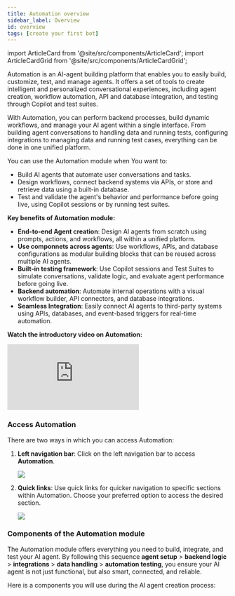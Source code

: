 ```yaml
---
title: Automation overview
sidebar_label: Overview
id: overview
tags: [create your first bot]
---
```

import ArticleCard from '@site/src/components/ArticleCard';
import ArticleCardGrid from '@site/src/components/ArticleCardGrid';

<!-- Automation is an AI-agent building platform that allows you to easily build and customize AI-agent conversations without requiring coding expertise. It provides all the necessary tools to create and test conversational AI-agents. -->


<!-- #### Key features of Automation:

* **Easy conversational flow design**: Easily design the flow of interactions between your AI-agent and customers using intuitive Automation tools like start triggers, [nodes](https://docs.yellow.ai/docs/platform_concepts/studio/build/nodes), variables, fallbacks, databases, and functions.
* **Natural Language Processing (NLP) training**: Train your AI-agent with specific intents to trigger the respective flow to respond accurately to user queries.
* **Custom logic implementation**: Implement advanced functionalities such as multilingual communication, API integrations with third-party apps, and database management using custom logic.
* **Conversation logs**: Keep track of the interaction history between users and your AI-agent, allowing you to analyze interactions and identify potential conversation issues.
* **Instant answering AI-agent creation**: Quickly create a AI-agent designed to provide instant answers to frequently asked questions (FAQs). Easily upload offline documents or add website URLs to enrich your AI-agent's knowledge base. With AI-enabled features, it can perform search operations and provide summarized results to user queries.
* **API integration**: Seamlessly integrate third-party APIs that cannot be integrated through the standard integration module. This feature allows you to enhance the functionality of your FAQ AI-agent by accessing external data and services.

**Watch the introductory video on Automation:**

<center>
<iframe width="560" height="315" src="https://www.youtube.com/embed/yy3tmsFvw64?si=730T0hAHEPL9RC-k" title="YouTube video player" frameborder="0" allow="accelerometer; autoplay; clipboard-write; encrypted-media; gyroscope; picture-in-picture; web-share" allowfullscreen></iframe></center> -->

<!-- **Watch the introductory video on Automation:**

<center>
<iframe width="560" height="315" src="https://www.youtube.com/embed/Bn8TuQgTmIA?si=a7oZMdnmaAh6xgOL" title="YouTube video player" frameborder="0" allow="accelerometer; autoplay; clipboard-write; encrypted-media; gyroscope; picture-in-picture; web-share" referrerpolicy="strict-origin-when-cross-origin" allowfullscreen></iframe>></center>
    -->


Automation is an AI-agent building platform that enables you to easily build, customize, test, and manage agents. It offers a set of tools to create intelligent and personalized conversational experiences, including agent creation, workflow automation, API and database integration, and testing through Copilot and test suites.

With Automation, you can perform backend processes, build dynamic workflows, and manage your AI agent within a single interface. From building agent conversations to handling data and running tests, configuring integrations to managing data and running test cases, everything can be done in one unified platform.

You can use the Automation module when You want to:

* Build AI agents that automate user conversations and tasks.
* Design workflows, connect backend systems via APIs, or store and retrieve data using a built-in database.
* Test and validate the agent's behavior and performance before going live, using Copilot sessions or by running test suites.

**Key benefits of Automation module:**

* **End-to-end Agent creation**: Design AI agents from scratch using prompts, actions, and workflows, all within a unified platform.
* **Use componnets across agents**: Use workflows, APIs, and database configurations as modular building blocks that can be reused across multiple AI agents.
* **Built-in testing framework**: Use Copilot sessions and Test Suites to simulate conversations, validate logic, and evaluate agent performance before going live.
* **Backend automation**: Automate internal operations with a visual workflow builder, API connectors, and database integrations.
* **Seamless Integration**: Easily connect AI agents to third-party systems using APIs, databases, and event-based triggers for real-time automation.


**Watch the introductory video on Automation:**

<div style={{ position: "relative", paddingBottom: "56.25%", height: 0, overflow: "hidden", maxWidth: "900px", margin: "auto" }}>
  <iframe
    src="https://www.youtube.com/embed/Bn8TuQgTmIA?si=a7oZMdnmaAh6xgOL"
    title="YouTube video player"
    frameBorder="0"
    allow="accelerometer; autoplay; clipboard-write; encrypted-media; gyroscope; picture-in-picture; web-share"
    referrerPolicy="strict-origin-when-cross-origin"
    allowFullScreen
    style={{ position: "absolute", top: 0, left: 0, width: "100%", height: "100%" }}
  ></iframe>
</div>


### Access Automation

There are two ways in which you can access Automation:

1. **Left navigation bar**: Click on the left navigation bar to access **Automation**.

    ![](https://imgur.com/fg0FkCo.png)
    
2. **Quick links**: Use quick links for quicker navigation to specific sections within Automation. Choose your preferred option to access the desired section.
 
    ![](https://imgur.com/G2cqLk5.png)

### Components of the Automation module

The Automation module offers everything you need to build, integrate, and test your AI agent. By following this sequence **agent setup** > **backend logic** > **integrations** > **data handling** > **automation testing**, you ensure your AI agent is not just functional, but also smart, connected, and reliable.


 Here is a components you will use during the AI agent creation process:

<ArticleCardGrid>
  <ArticleCard
    href="https://docs.yellow.ai/docs/platform_concepts/AIAgent/aiagent-architecture"
    icon="robot"
    title="Start with AI Agent setup"
    description="Design conversations using Super agents, Agents, or Knowledge Base agents"
  />
   <ArticleCard
    href="ttps://docs.yellow.ai/docs/platform_concepts/AIAgent/call-workflow"
    icon="workflow"
    title="Build backend logic using Workflow builder"
    description="Create and manage backend logic flows to perform tasks, connect APIs, and drive agent actions during conversations."
  />
  <ArticleCard
    href="https://docs.yellow.ai/docs/platform_concepts/studio/api/send-receive-apiresponses"
    icon="APIs"
    title="Integrate external systems using APIs"
    description="Enable your agent to connect with other platforms by setting up external APIs."
  />
  <ArticleCard
    href="https://docs.yellow.ai/docs/platform_concepts/studio/database"
    icon="Database"
    title="Store and fetch data using Database"
    description="Create and manage structured tables to store or retrieve user data as part of the conversation."
  />
  <ArticleCard
    href="https://docs.yellow.ai/docs/platform_concepts/studio/events/event-hub"
    icon="Events"
    title="Use Events to trigger background actions"
    description="Define and manage events to trigger background actions like connecting with systems or sending notifications based on specific conditions."
  />
  <ArticleCard
    href="https://docs.yellow.ai/docs/platform_concepts/AICopilot/copilot"
    icon="Test Copilot"
    title="Test your AI Agent using Copilot"
    description="Simulate and validate your AI agent’s responses in real time using Copilot."
  />
   <ArticleCard
    href="https://docs.yellow.ai/docs/platform_concepts/AIAgent/automated-agent-testing"
    icon="Test suites"
    title="Run end-to-end checks with Test suites"
    description="Run end-to-end checks before going live using Test Suites."
  />
</ArticleCardGrid> 

 
<!-- ## Create your first AI-agent    

Creating a high-performing AI agent involves configuring its personality, capabilities, and interaction channels—including voice. This guide gives you a one-glance understanding of the core setup areas needed to deliver seamless, intelligent user experiences across text and speech.

> ✅ Whether you are building an agent for chat, voice AI, or multi-turn automation, this setup ensures every interaction aligns with your brand, meets user expectations, and scales effortlessly.

## Configuration at a glance

1. **Start with the Super Agent**: Define high-level agent identity and behavior defaults.
2. **Add an Agent**: Configure specific use cases your bot will handle.
3. **Design Conversations**: Use prompts, actions, and logic to shape user interactions.
4. **Set Up Voice AI**: Fine-tune speech capabilities for natural, spoken dialogue.
5. **Manage Variables**: Keep conversation context with reusable, testable variables.
6. **Test and Go Live**: Validate behavior in dev, then publish to production safely.

Here’s what you will find and can customize in every part of the AI agent setup.


| Configuration Area       | Purpose                                                 | What You Define                                                                   |
| ------------------------ | ------------------------------------------------------- | --------------------------------------------------------------------------------- |
| **AI Agent Profile**     | Establishes the agent’s identity and scope.             | Name, role, supported region, model, and data policies.                           |
| **Persona & Tone**       | Shapes the agent’s personality and communication style. | Welcome message, fallback handling, tone, and brand voice alignment.              |
| **Conversations**        | Defines what the agent can do and how it responds.      | Prompt-based logic, input collection, workflows, fallback flows.                  |
| **Voice AI Settings**    | Enables and tunes voice-based interactions.             | Voice model, speech-to-text accuracy, and conversation pacing.                    |
| **Global Components**    | Centralized control of variables and data context.      | System, session, user 360, and output variables.                                  |
| **Testing & Publishing** | Ensures quality before going live.                      | Preview conversations, validate logic, and publish to lower or live environments. |
    
## Create your first AI-agent

For a detailed guide on how to create your first AI-agent, refer to this [document](https://docs.yellow.ai/docs/platform_concepts/get_started/createfirstbot). You can also watch this video for a brief demonstration of creating a AI-agent using the yellow.ai cloud platform. -->







